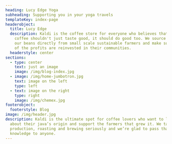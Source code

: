 ```yaml
---
heading: Lucy Edge Yoga
subheading: Supporting you in your yoga travels
templateKey: index-page
headerobject:
  title: Lucy Edge
  description: Kaldi is the coffee store for everyone who believes that great
    coffee shouldn't just taste good, it should do good too. We source all of
    our beans directly from small scale sustainable farmers and make sure part
    of the profits are reinvested in their communities.
  headerstyle: center
sections:
  - type: center
    text: just an image
    image: /img/blog-index.jpg
  - image: /img/home-jumbotron.jpg
    text: image on the left
    type: left
  - text: image on the right
    type: right
    image: /img/chemex.jpg
footerobject:
  footerstyle: Blog
image: /img/header.jpg
description: Kaldi is the ultimate spot for coffee lovers who want to learn
  about their java’s origin and support the farmers that grew it. We take coffee
  production, roasting and brewing seriously and we’re glad to pass that
  knowledge to anyone.
---
```

